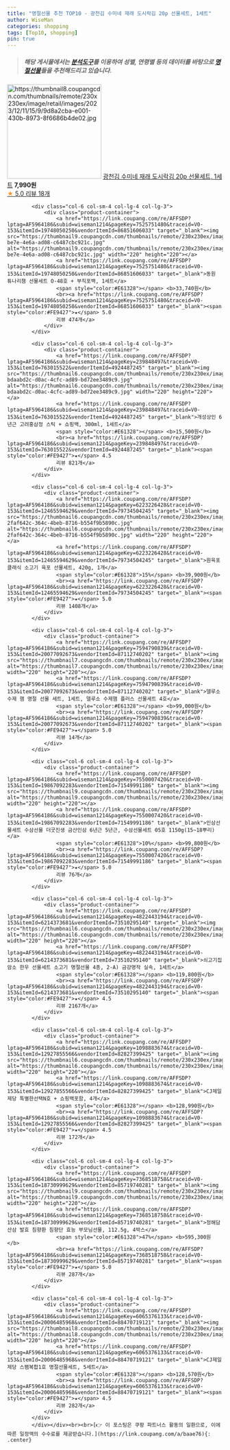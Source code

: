 ```yaml
---
title: "명절선물 추천 TOP10 - 광천김 수미네 재래 도시락김 20p 선물세트, 1세트"
author: WiseMan
categories: shopping
tags: [Top10, shopping]
pin: true
---
```


> ##### 해당 게시물에서는 [**분석도구**](https://itemscout.io/)를 이용하여 **성별**, **연령별** 등의 데이터를 바탕으로 [**명절선물**](https://link.coupang.com/a/baae76)들을 추천해드리고 있습니다.
<div class="container"><div class="row">
            <div class="col-6 col-sm-4 col-lg-4 col-lg-3">
                <div class="product-container">
                    <a href="https://link.coupang.com/re/AFFSDP?lptag=AF5964186&subid=wiseman1214&pageKey=7769829400&traceid=V0-153&itemId=20973000446&vendorItemId=88038141948" target="_blank"><img src="https://thumbnail8.coupangcdn.com/thumbnails/remote/230x230ex/image/retail/images/2023/12/11/15/9/9d8a2cba-e001-430b-8973-8f6686b4de02.jpg" alt="https://thumbnail8.coupangcdn.com/thumbnails/remote/230x230ex/image/retail/images/2023/12/11/15/9/9d8a2cba-e001-430b-8973-8f6686b4de02.jpg" width="220" height="220"></a>
                    <a href="https://link.coupang.com/re/AFFSDP?lptag=AF5964186&subid=wiseman1214&pageKey=7769829400&traceid=V0-153&itemId=20973000446&vendorItemId=88038141948" target="_blank">광천김 수미네 재래 도시락김 20p 선물세트, 1세트</a>
                    <span style="color:#E61328"></span> <b>7,990원</b>
                    <br><a href="https://link.coupang.com/re/AFFSDP?lptag=AF5964186&subid=wiseman1214&pageKey=7769829400&traceid=V0-153&itemId=20973000446&vendorItemId=88038141948" target="_blank"><span style="color:#FE9427">★</span> 5.0
                    리뷰 18개</a>
                </div>
            </div>
            
            <div class="col-6 col-sm-4 col-lg-4 col-lg-3">
                <div class="product-container">
                    <a href="https://link.coupang.com/re/AFFSDP?lptag=AF5964186&subid=wiseman1214&pageKey=7525751480&traceid=V0-153&itemId=19748050250&vendorItemId=86851606033" target="_blank"><img src="https://thumbnail9.coupangcdn.com/thumbnails/remote/230x230ex/image/retail/images/2023/08/11/17/2/a47b0450-be7e-4e6a-ad08-c6487cbc921c.jpg" alt="https://thumbnail9.coupangcdn.com/thumbnails/remote/230x230ex/image/retail/images/2023/08/11/17/2/a47b0450-be7e-4e6a-ad08-c6487cbc921c.jpg" width="220" height="220"></a>
                    <a href="https://link.coupang.com/re/AFFSDP?lptag=AF5964186&subid=wiseman1214&pageKey=7525751480&traceid=V0-153&itemId=19748050250&vendorItemId=86851606033" target="_blank">동원 튜나리챔 선물세트 O-48호 + 부직포백, 1세트</a>
                    <span style="color:#E61328"></span> <b>33,740원</b>
                    <br><a href="https://link.coupang.com/re/AFFSDP?lptag=AF5964186&subid=wiseman1214&pageKey=7525751480&traceid=V0-153&itemId=19748050250&vendorItemId=86851606033" target="_blank"><span style="color:#FE9427">★</span> 5.0
                    리뷰 474개</a>
                </div>
            </div>
            
            <div class="col-6 col-sm-4 col-lg-4 col-lg-3">
                <div class="product-container">
                    <a href="https://link.coupang.com/re/AFFSDP?lptag=AF5964186&subid=wiseman1214&pageKey=239848497&traceid=V0-153&itemId=763015522&vendorItemId=4924487245" target="_blank"><img src="https://thumbnail6.coupangcdn.com/thumbnails/remote/230x230ex/image/retail/images/933923726186156-bdaabd2c-d0ac-4cfc-ad89-bd72ee3489c9.jpg" alt="https://thumbnail6.coupangcdn.com/thumbnails/remote/230x230ex/image/retail/images/933923726186156-bdaabd2c-d0ac-4cfc-ad89-bd72ee3489c9.jpg" width="220" height="220"></a>
                    <a href="https://link.coupang.com/re/AFFSDP?lptag=AF5964186&subid=wiseman1214&pageKey=239848497&traceid=V0-153&itemId=763015522&vendorItemId=4924487245" target="_blank">개성상인 6년근 고려홍삼정 스틱 + 쇼핑백, 300ml, 1세트</a>
                    <span style="color:#E61328"></span> <b>15,500원</b>
                    <br><a href="https://link.coupang.com/re/AFFSDP?lptag=AF5964186&subid=wiseman1214&pageKey=239848497&traceid=V0-153&itemId=763015522&vendorItemId=4924487245" target="_blank"><span style="color:#FE9427">★</span> 4.5
                    리뷰 821개</a>
                </div>
            </div>
            
            <div class="col-6 col-sm-4 col-lg-4 col-lg-3">
                <div class="product-container">
                    <a href="https://link.coupang.com/re/AFFSDP?lptag=AF5964186&subid=wiseman1214&pageKey=6223226428&traceid=V0-153&itemId=12465594629&vendorItemId=79734504245" target="_blank"><img src="https://thumbnail6.coupangcdn.com/thumbnails/remote/230x230ex/image/retail/images/5284691471489340-2faf642c-364c-4beb-8716-b554f9b5890c.jpg" alt="https://thumbnail6.coupangcdn.com/thumbnails/remote/230x230ex/image/retail/images/5284691471489340-2faf642c-364c-4beb-8716-b554f9b5890c.jpg" width="220" height="220"></a>
                    <a href="https://link.coupang.com/re/AFFSDP?lptag=AF5964186&subid=wiseman1214&pageKey=6223226428&traceid=V0-153&itemId=12465594629&vendorItemId=79734504245" target="_blank">원육포 클래식 소고기 육포 선물세트, 420g, 1개</a>
                    <span style="color:#E61328">15%</span> <b>39,900원</b>
                    <br><a href="https://link.coupang.com/re/AFFSDP?lptag=AF5964186&subid=wiseman1214&pageKey=6223226428&traceid=V0-153&itemId=12465594629&vendorItemId=79734504245" target="_blank"><span style="color:#FE9427">★</span> 5.0
                    리뷰 1408개</a>
                </div>
            </div>
            
            <div class="col-6 col-sm-4 col-lg-4 col-lg-3">
                <div class="product-container">
                    <a href="https://link.coupang.com/re/AFFSDP?lptag=AF5964186&subid=wiseman1214&pageKey=7594790839&traceid=V0-153&itemId=20077092673&vendorItemId=87112740202" target="_blank"><img src="https://thumbnail7.coupangcdn.com/thumbnails/remote/230x230ex/image/vendor_inventory/a0ec/09ca6339d1ae90c91088b8bd1a372f8387b2caad0085945e19a3858f1f4d.jpg" alt="https://thumbnail7.coupangcdn.com/thumbnails/remote/230x230ex/image/vendor_inventory/a0ec/09ca6339d1ae90c91088b8bd1a372f8387b2caad0085945e19a3858f1f4d.jpg" width="220" height="220"></a>
                    <a href="https://link.coupang.com/re/AFFSDP?lptag=AF5964186&subid=wiseman1214&pageKey=7594790839&traceid=V0-153&itemId=20077092673&vendorItemId=87112740202" target="_blank">델루소 수제 햄 명절 선물 세트, 1세트, 델루소 수제햄 플러스 선물세트 4호</a>
                    <span style="color:#E61328"></span> <b>99,000원</b>
                    <br><a href="https://link.coupang.com/re/AFFSDP?lptag=AF5964186&subid=wiseman1214&pageKey=7594790839&traceid=V0-153&itemId=20077092673&vendorItemId=87112740202" target="_blank"><span style="color:#FE9427">★</span> 5.0
                    리뷰 14개</a>
                </div>
            </div>
            
            <div class="col-6 col-sm-4 col-lg-4 col-lg-3">
                <div class="product-container">
                    <a href="https://link.coupang.com/re/AFFSDP?lptag=AF5964186&subid=wiseman1214&pageKey=7550007420&traceid=V0-153&itemId=19867092283&vendorItemId=71549991186" target="_blank"><img src="https://thumbnail9.coupangcdn.com/thumbnails/remote/230x230ex/image/vendor_inventory/4740/c3dbb777d49cdff524e7f7a1d6df4de9dc2a871b3472bd083b65c91d00a2.jpg" alt="https://thumbnail9.coupangcdn.com/thumbnails/remote/230x230ex/image/vendor_inventory/4740/c3dbb777d49cdff524e7f7a1d6df4de9dc2a871b3472bd083b65c91d00a2.jpg" width="220" height="220"></a>
                    <a href="https://link.coupang.com/re/AFFSDP?lptag=AF5964186&subid=wiseman1214&pageKey=7550007420&traceid=V0-153&itemId=19867092283&vendorItemId=71549991186" target="_blank">인삼선물세트 수삼선물 더굿진생 금산인삼 6년근 5년근, 수삼선물세트 05호 1150g(15~18뿌리)</a>
                    <span style="color:#E61328">10%</span> <b>99,800원</b>
                    <br><a href="https://link.coupang.com/re/AFFSDP?lptag=AF5964186&subid=wiseman1214&pageKey=7550007420&traceid=V0-153&itemId=19867092283&vendorItemId=71549991186" target="_blank"><span style="color:#FE9427">★</span> 5.0
                    리뷰 76개</a>
                </div>
            </div>
            
            <div class="col-6 col-sm-4 col-lg-4 col-lg-3">
                <div class="product-container">
                    <a href="https://link.coupang.com/re/AFFSDP?lptag=AF5964186&subid=wiseman1214&pageKey=4822443194&traceid=V0-153&itemId=6214373681&vendorItemId=73510295140" target="_blank"><img src="https://thumbnail6.coupangcdn.com/thumbnails/remote/230x230ex/image/vendor_inventory/b19d/caf9c8cd649db73f6bdc75bff4ca60e7d9d766ac90fb33fc5f586a6fdbc9.jpg" alt="https://thumbnail6.coupangcdn.com/thumbnails/remote/230x230ex/image/vendor_inventory/b19d/caf9c8cd649db73f6bdc75bff4ca60e7d9d766ac90fb33fc5f586a6fdbc9.jpg" width="220" height="220"></a>
                    <a href="https://link.coupang.com/re/AFFSDP?lptag=AF5964186&subid=wiseman1214&pageKey=4822443194&traceid=V0-153&itemId=6214373681&vendorItemId=73510295140" target="_blank">쇠고기집 암소 한우 선물세트 소고기 명절선물 4종, 2-A) 금강명작 실속, 1세트</a>
                    <span style="color:#E61328"></span> <b>119,800원</b>
                    <br><a href="https://link.coupang.com/re/AFFSDP?lptag=AF5964186&subid=wiseman1214&pageKey=4822443194&traceid=V0-153&itemId=6214373681&vendorItemId=73510295140" target="_blank"><span style="color:#FE9427">★</span> 4.5
                    리뷰 2167개</a>
                </div>
            </div>
            
            <div class="col-6 col-sm-4 col-lg-4 col-lg-3">
                <div class="product-container">
                    <a href="https://link.coupang.com/re/AFFSDP?lptag=AF5964186&subid=wiseman1214&pageKey=1098883674&traceid=V0-153&itemId=12927855566&vendorItemId=82827399425" target="_blank"><img src="https://thumbnail6.coupangcdn.com/thumbnails/remote/230x230ex/image/vendor_inventory/384e/d930e72dffb478c0ecb2e4558f40a92ba60f661ccb301cc10daf3b7b4da1.jpg" alt="https://thumbnail6.coupangcdn.com/thumbnails/remote/230x230ex/image/vendor_inventory/384e/d930e72dffb478c0ecb2e4558f40a92ba60f661ccb301cc10daf3b7b4da1.jpg" width="220" height="220"></a>
                    <a href="https://link.coupang.com/re/AFFSDP?lptag=AF5964186&subid=wiseman1214&pageKey=1098883674&traceid=V0-153&itemId=12927855566&vendorItemId=82827399425" target="_blank">CJ제일제당 특별한선택N호 + 쇼핑백포함, 4개</a>
                    <span style="color:#E61328"></span> <b>128,990원</b>
                    <br><a href="https://link.coupang.com/re/AFFSDP?lptag=AF5964186&subid=wiseman1214&pageKey=1098883674&traceid=V0-153&itemId=12927855566&vendorItemId=82827399425" target="_blank"><span style="color:#FE9427">★</span> 4.5
                    리뷰 172개</a>
                </div>
            </div>
            
            <div class="col-6 col-sm-4 col-lg-4 col-lg-3">
                <div class="product-container">
                    <a href="https://link.coupang.com/re/AFFSDP?lptag=AF5964186&subid=wiseman1214&pageKey=7368518758&traceid=V0-153&itemId=18730999629&vendorItemId=85719740281" target="_blank"><img src="https://thumbnail9.coupangcdn.com/thumbnails/remote/230x230ex/image/vendor_inventory/76f4/3df032961bfadb7a54de4db82f5e39c2e89aba8162e7bf77004a2c8d0a02.jpg" alt="https://thumbnail9.coupangcdn.com/thumbnails/remote/230x230ex/image/vendor_inventory/76f4/3df032961bfadb7a54de4db82f5e39c2e89aba8162e7bf77004a2c8d0a02.jpg" width="220" height="220"></a>
                    <a href="https://link.coupang.com/re/AFFSDP?lptag=AF5964186&subid=wiseman1214&pageKey=7368518758&traceid=V0-153&itemId=18730999629&vendorItemId=85719740281" target="_blank">정해담 산삼 발효 침향환 침향단 효능 부모님선물, 112.5g, 4박스</a>
                    <span style="color:#E61328">47%</span> <b>595,300원</b>
                    <br><a href="https://link.coupang.com/re/AFFSDP?lptag=AF5964186&subid=wiseman1214&pageKey=7368518758&traceid=V0-153&itemId=18730999629&vendorItemId=85719740281" target="_blank"><span style="color:#FE9427">★</span> 5.0
                    리뷰 287개</a>
                </div>
            </div>
            
            <div class="col-6 col-sm-4 col-lg-4 col-lg-3">
                <div class="product-container">
                    <a href="https://link.coupang.com/re/AFFSDP?lptag=AF5964186&subid=wiseman1214&pageKey=6065376133&traceid=V0-153&itemId=20006485968&vendorItemId=88470719121" target="_blank"><img src="https://thumbnail8.coupangcdn.com/thumbnails/remote/230x230ex/image/vendor_inventory/a930/7d418c15d5cc43a5e412c33e9b30e8fb951cf7e8f24c351036dc196da257.jpg" alt="https://thumbnail8.coupangcdn.com/thumbnails/remote/230x230ex/image/vendor_inventory/a930/7d418c15d5cc43a5e412c33e9b30e8fb951cf7e8f24c351036dc196da257.jpg" width="220" height="220"></a>
                    <a href="https://link.coupang.com/re/AFFSDP?lptag=AF5964186&subid=wiseman1214&pageKey=6065376133&traceid=V0-153&itemId=20006485968&vendorItemId=88470719121" target="_blank">CJ제일제당 스팸복합1호 명절선물세트, 5세트</a>
                    <span style="color:#E61328"></span> <b>128,570원</b>
                    <br><a href="https://link.coupang.com/re/AFFSDP?lptag=AF5964186&subid=wiseman1214&pageKey=6065376133&traceid=V0-153&itemId=20006485968&vendorItemId=88470719121" target="_blank"><span style="color:#FE9427">★</span> 4.5
                    리뷰 282개</a>
                </div>
            </div>
            </div></div><br><br>[👉 이 포스팅은 쿠팡 파트너스 활동의 일환으로, 이에 따른 일정액의 수수료를 제공받습니다.](https://link.coupang.com/a/baae76){: .center}